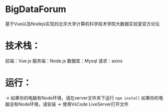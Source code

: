 # BigDataForum
基于Vue以及Nodejs实现的北华大学计算机科学技术学院大数据实验室官方论坛
# 技术栈：
前端：Vue.js
服务端：Node.js
数据库：Mysql
请求：axios
# 运行：
  -> 如果你的电脑有Node环境，请在server文件夹下运行
     `npm install`
     如果你的电脑没有Node环境，请安装
  -> 使用VsCode LiveServer打开文件
  
